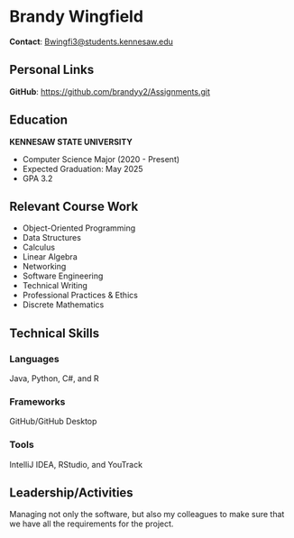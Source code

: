 # Brandy Wingfield
**Contact**: Bwingfi3@students.kennesaw.edu

## Personal Links 
**GitHub**: https://github.com/brandyy2/Assignments.git

## Education
**KENNESAW STATE UNIVERSITY**
+ Computer Science Major (2020 - Present)
+ Expected Graduation: May 2025
+ GPA 3.2

## Relevant Course Work
+ Object-Oriented Programming
+ Data Structures
+ Calculus
+ Linear Algebra
+ Networking
+ Software Engineering
+ Technical Writing
+ Professional Practices & Ethics
+ Discrete Mathematics

## Technical Skills
### Languages
Java, Python, C#, and R
### Frameworks
GitHub/GitHub Desktop
### Tools
IntelliJ IDEA, RStudio, and YouTrack

## Leadership/Activities 
Managing not only the software, but also my colleagues to make sure that we have all the requirements for the project.

